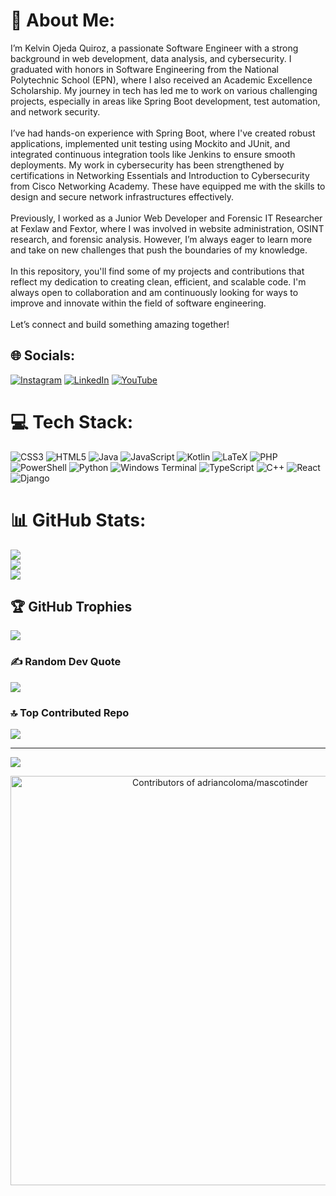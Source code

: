 # 💫 About Me:
I’m Kelvin Ojeda Quiroz, a passionate Software Engineer with a strong background in web development, data analysis, and cybersecurity. I graduated with honors in Software Engineering from the National Polytechnic School (EPN), where I also received an Academic Excellence Scholarship. My journey in tech has led me to work on various challenging projects, especially in areas like Spring Boot development, test automation, and network security.<br><br>I’ve had hands-on experience with Spring Boot, where I've created robust applications, implemented unit testing using Mockito and JUnit, and integrated continuous integration tools like Jenkins to ensure smooth deployments. My work in cybersecurity has been strengthened by certifications in Networking Essentials and Introduction to Cybersecurity from Cisco Networking Academy. These have equipped me with the skills to design and secure network infrastructures effectively.<br><br>Previously, I worked as a Junior Web Developer and Forensic IT Researcher at Fexlaw and Fextor, where I was involved in website administration, OSINT research, and forensic analysis. However, I’m always eager to learn more and take on new challenges that push the boundaries of my knowledge.<br><br>In this repository, you'll find some of my projects and contributions that reflect my dedication to creating clean, efficient, and scalable code. I'm always open to collaboration and am continuously looking for ways to improve and innovate within the field of software engineering.<br><br>Let’s connect and build something amazing together!


## 🌐 Socials:
[![Instagram](https://img.shields.io/badge/Instagram-%23E4405F.svg?logo=Instagram&logoColor=white)](https://instagram.com/https://www.instagram.com/kelvindev071/) [![LinkedIn](https://img.shields.io/badge/LinkedIn-%230077B5.svg?logo=linkedin&logoColor=white)](https://linkedin.com/in/https://www.linkedin.com/in/kelvin-ojeda-33a144202/) [![YouTube](https://img.shields.io/badge/YouTube-%23FF0000.svg?logo=YouTube&logoColor=white)](https://youtube.com/@https://www.youtube.com/@kelvinojeda8222) 

# 💻 Tech Stack:
![CSS3](https://img.shields.io/badge/css3-%231572B6.svg?style=for-the-badge&logo=css3&logoColor=white) ![HTML5](https://img.shields.io/badge/html5-%23E34F26.svg?style=for-the-badge&logo=html5&logoColor=white) ![Java](https://img.shields.io/badge/java-%23ED8B00.svg?style=for-the-badge&logo=openjdk&logoColor=white) ![JavaScript](https://img.shields.io/badge/javascript-%23323330.svg?style=for-the-badge&logo=javascript&logoColor=%23F7DF1E) ![Kotlin](https://img.shields.io/badge/kotlin-%237F52FF.svg?style=for-the-badge&logo=kotlin&logoColor=white) ![LaTeX](https://img.shields.io/badge/latex-%23008080.svg?style=for-the-badge&logo=latex&logoColor=white) ![PHP](https://img.shields.io/badge/php-%23777BB4.svg?style=for-the-badge&logo=php&logoColor=white) ![PowerShell](https://img.shields.io/badge/PowerShell-%235391FE.svg?style=for-the-badge&logo=powershell&logoColor=white) ![Python](https://img.shields.io/badge/python-3670A0?style=for-the-badge&logo=python&logoColor=ffdd54) ![Windows Terminal](https://img.shields.io/badge/Windows%20Terminal-%234D4D4D.svg?style=for-the-badge&logo=windows-terminal&logoColor=white) ![TypeScript](https://img.shields.io/badge/typescript-%23007ACC.svg?style=for-the-badge&logo=typescript&logoColor=white) ![C++](https://img.shields.io/badge/c++-%2300599C.svg?style=for-the-badge&logo=c%2B%2B&logoColor=white) ![React](https://img.shields.io/badge/react-%2320232a.svg?style=for-the-badge&logo=react&logoColor=%2361DAFB) ![Django](https://img.shields.io/badge/django-%23092E20.svg?style=for-the-badge&logo=django&logoColor=white)
# 📊 GitHub Stats:
![](https://github-readme-stats.vercel.app/api?username=kelvinojedaepn&theme=dark&hide_border=false&include_all_commits=false&count_private=false)<br/>
![](https://github-readme-streak-stats.herokuapp.com/?user=kelvinojedaepn&theme=dark&hide_border=false)<br/>
![](https://github-readme-stats.vercel.app/api/top-langs/?username=kelvinojedaepn&theme=dark&hide_border=false&include_all_commits=false&count_private=false&layout=compact)

## 🏆 GitHub Trophies
![](https://github-profile-trophy.vercel.app/?username=kelvinojedaepn&theme=radical&no-frame=false&no-bg=true&margin-w=4)

### ✍️ Random Dev Quote
![](https://quotes-github-readme.vercel.app/api?type=horizontal&theme=radical)

### 🔝 Top Contributed Repo
![](https://github-contributor-stats.vercel.app/api?username=kelvinojedaepn&limit=5&theme=dark&combine_all_yearly_contributions=true)

---
[![](https://visitcount.itsvg.in/api?id=kelvinojedaepn&icon=0&color=0)](https://visitcount.itsvg.in)

<a href="https://next.ossinsight.io/widgets/official/compose-contributors?limit=5&repo_id=526704744" target="_blank" style="display: block" align="center">
  <picture>
    <source media="(prefers-color-scheme: dark)" srcset="https://next.ossinsight.io/widgets/official/compose-contributors/thumbnail.png?limit=5&repo_id=526704744&image_size=auto&color_scheme=dark" width="655" height="auto">
    <img alt="Contributors of adriancoloma/mascotinder" src="https://next.ossinsight.io/widgets/official/compose-contributors/thumbnail.png?limit=5&repo_id=526704744&image_size=auto&color_scheme=light" width="655" height="auto">
  </picture>
</a>
